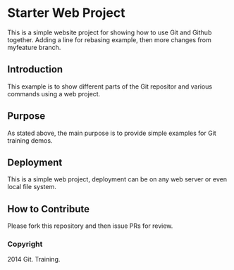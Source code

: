 # Starter Web Project

This is a simple website project for showing how to use Git and Github together. Adding a line for rebasing example, then more changes from myfeature branch.

## Introduction

This example is to show different parts of the Git repositor and various commands using a web project.

## Purpose

As stated above, the main purpose is to provide simple examples for Git training demos.

## Deployment

This is a simple web project, deployment can be on any web server or even local file system.

## How to Contribute

Please fork this repository and then issue PRs for review.

### Copyright

2014 Git. Training.